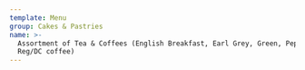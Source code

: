 ```yaml
---
template: Menu
group: Cakes & Pastries
name: >-
  Assortment of Tea & Coffees (English Breakfast, Earl Grey, Green, Peppermint &
  Reg/DC coffee)
---
```


